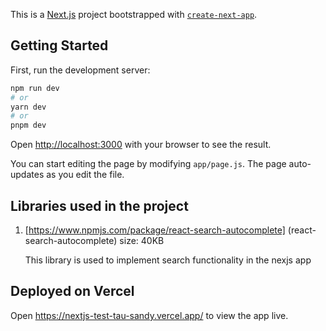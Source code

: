 This is a [Next.js](https://nextjs.org/) project bootstrapped with [`create-next-app`](https://github.com/vercel/next.js/tree/canary/packages/create-next-app).

## Getting Started

First, run the development server:

```bash
npm run dev
# or
yarn dev
# or
pnpm dev
```

Open [http://localhost:3000](http://localhost:3000) with your browser to see the result.

You can start editing the page by modifying `app/page.js`. The page auto-updates as you edit the file.


## Libraries used in the project

1. [https://www.npmjs.com/package/react-search-autocomplete] (react-search-autocomplete) size: 40KB
   
    This library is used to implement search functionality in the nexjs app

## Deployed on Vercel

Open https://nextjs-test-tau-sandy.vercel.app/ to view the app live.
